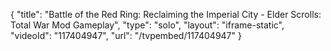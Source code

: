 {
    "title": "Battle of the Red Ring: Reclaiming the Imperial City - Elder Scrolls: Total War Mod Gameplay",
    "type": "solo",
    "layout": "iframe-static",
    "videoId": "117404947",
    "url": "\/tvpembed\/117404947"
}